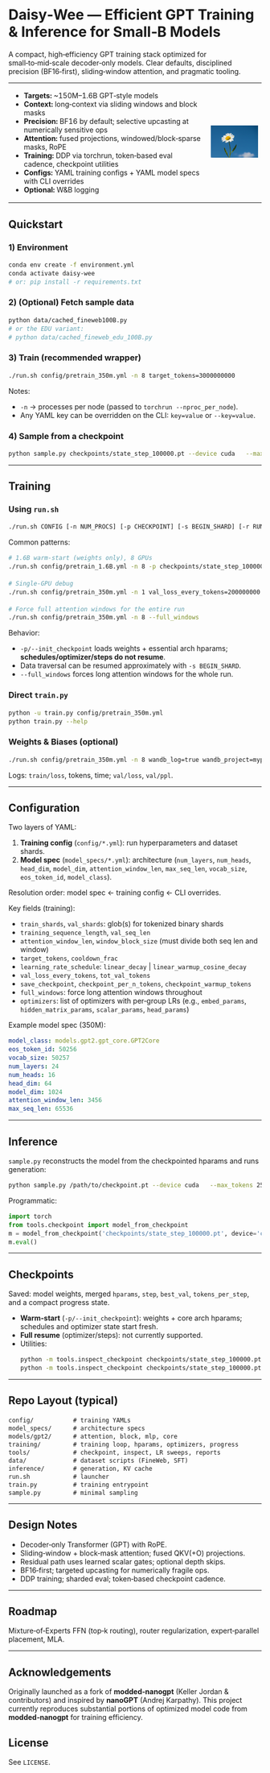 # Daisy‑Wee — Efficient GPT Training & Inference for Small‑B Models

A compact, high‑efficiency GPT training stack optimized for small‑to‑mid‑scale decoder‑only models. Clear defaults, disciplined precision (BF16‑first), sliding‑window attention, and pragmatic tooling.



<table border="0" style="border: 0 !important; border-collapse: collapse;">
  <tr style="border: 0 !important;">
    <td style="border: 0 !important;">
        <ul>
        <li><b>Targets:</b> ~150M–1.6B GPT‑style models</li>
        <li><b>Context:</b> long‑context via sliding windows and block masks</li>
        <li><b>Precision:</b> BF16 by default; selective upcasting at numerically sensitive ops</li>
        <li><b>Attention:</b> fused projections, windowed/block‑sparse masks, RoPE</li>
        <li><b>Training:</b> DDP via torchrun, token‑based eval cadence, checkpoint utilities</li>
        <li><b>Configs:</b> YAML training configs + YAML model specs with CLI overrides</li>
        <li><b>Optional:</b> W&B logging</li>
        </ul>
    </td>
    <td style="border: 0 !important;">
      <img src="assets/daisy-wee.png" alt="Daisy‑Wee" width="160">
    </td>
  </tr>
</table>



## Quickstart

### 1) Environment
```bash
conda env create -f environment.yml
conda activate daisy-wee
# or: pip install -r requirements.txt
```

### 2) (Optional) Fetch sample data
```bash
python data/cached_fineweb100B.py
# or the EDU variant:
# python data/cached_fineweb_edu_100B.py
```

### 3) Train (recommended wrapper)
```bash
./run.sh config/pretrain_350m.yml -n 8 target_tokens=3000000000
```
Notes:
- `-n` → processes per node (passed to `torchrun --nproc_per_node`).
- Any YAML key can be overridden on the CLI: `key=value` or `--key=value`.

### 4) Sample from a checkpoint
```bash
python sample.py checkpoints/state_step_100000.pt --device cuda   --max_tokens 256 --temperature 0.7 --top_k 50 --repetition_penalty 1.15 --seed 123
```

---

## Training

### Using `run.sh`
```bash
./run.sh CONFIG [-n NUM_PROCS] [-p CHECKPOINT] [-s BEGIN_SHARD] [-r RUN_ID] [key=value ...]
```
Common patterns:
```bash
# 1.6B warm‑start (weights only), 8 GPUs
./run.sh config/pretrain_1.6B.yml -n 8 -p checkpoints/state_step_100000.pt

# Single‑GPU debug
./run.sh config/pretrain_350m.yml -n 1 val_loss_every_tokens=200000000

# Force full attention windows for the entire run
./run.sh config/pretrain_350m.yml -n 8 --full_windows
```
Behavior:
- `-p/--init_checkpoint` loads weights + essential arch hparams; **schedules/optimizer/steps do not resume**.
- Data traversal can be resumed approximately with `-s BEGIN_SHARD`.
- `--full_windows` forces long attention windows for the whole run.

### Direct `train.py`
```bash
python -u train.py config/pretrain_350m.yml
python train.py --help
```

### Weights & Biases (optional)
```bash
./run.sh config/pretrain_350m.yml -n 8 wandb_log=true wandb_project=myproj wandb_run_name=exp1
```
Logs: `train/loss`, tokens, time; `val/loss`, `val/ppl`.

---

## Configuration

Two layers of YAML:

1) **Training config** (`config/*.yml`): run hyperparameters and dataset shards.  
2) **Model spec** (`model_specs/*.yml`): architecture (`num_layers`, `num_heads`, `head_dim`, `model_dim`, `attention_window_len`, `max_seq_len`, `vocab_size`, `eos_token_id`, `model_class`).

Resolution order: model spec ← training config ← CLI overrides.

Key fields (training):
- `train_shards`, `val_shards`: glob(s) for tokenized binary shards
- `training_sequence_length`, `val_seq_len`
- `attention_window_len`, `window_block_size` (must divide both seq len and window)
- `target_tokens`, `cooldown_frac`
- `learning_rate_schedule`: `linear_decay` | `linear_warmup_cosine_decay`
- `val_loss_every_tokens`, `tot_val_tokens`
- `save_checkpoint`, `checkpoint_per_n_tokens`, `checkpoint_warmup_tokens`
- `full_windows`: force long attention windows throughout
- `optimizers`: list of optimizers with per‑group LRs (e.g., `embed_params`, `hidden_matrix_params`, `scalar_params`, `head_params`)

Example model spec (350M):
```yaml
model_class: models.gpt2.gpt_core.GPT2Core
eos_token_id: 50256
vocab_size: 50257
num_layers: 24
num_heads: 16
head_dim: 64
model_dim: 1024
attention_window_len: 3456
max_seq_len: 65536
```

---

## Inference

`sample.py` reconstructs the model from the checkpointed hparams and runs generation:
```bash
python sample.py /path/to/checkpoint.pt --device cuda   --max_tokens 256 --temperature 0.7 --top_k 50 --repetition_penalty 1.15 --seed 123
```

Programmatic:
```python
import torch
from tools.checkpoint import model_from_checkpoint
m = model_from_checkpoint('checkpoints/state_step_100000.pt', device='cuda')
m.eval()
```

---

## Checkpoints

Saved: model weights, merged `hparams`, `step`, `best_val`, `tokens_per_step`, and a compact progress state.

- **Warm‑start** (`-p/--init_checkpoint`): weights + core arch hparams; schedules and optimizer state start fresh.
- **Full resume** (optimizer/steps): not currently supported.
- Utilities:
  ```bash
  python -m tools.inspect_checkpoint checkpoints/state_step_100000.pt
  python -m tools.inspect_checkpoint checkpoints/state_step_100000.pt --json
  ```

---

## Repo Layout (typical)
```
config/           # training YAMLs
model_specs/      # architecture specs
models/gpt2/      # attention, block, mlp, core
training/         # training loop, hparams, optimizers, progress
tools/            # checkpoint, inspect, LR sweeps, reports
data/             # dataset scripts (FineWeb, SFT)
inference/        # generation, KV cache
run.sh            # launcher
train.py          # training entrypoint
sample.py         # minimal sampling
```

---

## Design Notes

- Decoder‑only Transformer (GPT) with RoPE.  
- Sliding‑window + block‑mask attention; fused QKV(+O) projections.  
- Residual path uses learned scalar gates; optional depth skips.  
- BF16‑first; targeted upcasting for numerically fragile ops.  
- DDP training; sharded eval; token‑based checkpoint cadence.

---

## Roadmap

Mixture‑of‑Experts FFN (top‑k routing), router regularization, expert‑parallel placement, MLA.


---

## Acknowledgements

Originally launched as a fork of **modded‑nanogpt** (Keller Jordan & contributors) and inspired by **nanoGPT** (Andrej Karpathy). This project currently reproduces
substantial portions of optimized model code from **modded‑nanogpt** for training efficiency.


## License

See `LICENSE`.
